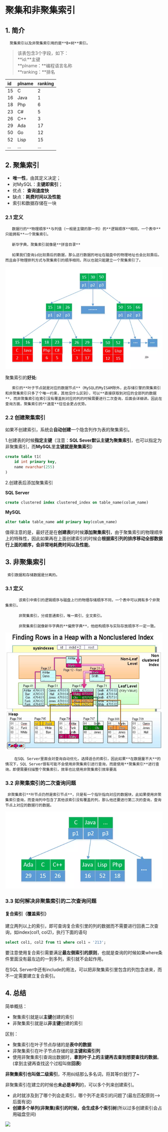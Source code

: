 # 聚集和非聚集索引

## 1. 简介

      聚集索引以及非聚集索引用的是**B+树**索引。

> 该表包含3个字段，如下：  
>  **id:**主键  
>  **plname：**编程语言名称  
>  **ranking：**排名

| id | plname | ranking |
| :--- | :--- | :--- |
| 15 | C | 2 |
| 16 | Java | 1 |
| 18 | Php | 6 |
| 23 | C\# | 5 |
| 26 | C++ | 3 |
| 29 | Ada | 17 |
| 50 | Go | 12 |
| 52 | Lisp | 15 |
| ... | ... | ... |

## 2. 聚集索引

* **唯一性**，由其定义决定；
* 对MySQL：**主键即索引**；
* 优点： **查询速度快**
* 缺点：**耗费时间以及性能**
*  索引和数据存储在一块

###  2.1 定义

       数据行的**物理顺序**与列值（一般是主键的那一列）的**逻辑顺序**相同，一个表中**只能拥有**一个聚集索引。

       新华字典，聚集索引就像是**拼音目录**

       如果我们查询id比较靠后的数据，那么这行数据的地址在磁盘中的物理地址也会比较靠后。而且由于物理排列方式与聚集索引的顺序相同，所以也就只能建立一个聚集索引了。

![](../../.gitbook/assets/image%20%2810%29.png)

 聚集索引的**好处**:

       索引的**叶子节点就是对应的数据节点**（MySQL的MyISAM除外，此存储引擎的聚集索引和非聚集索引只多了个唯一约束，其他没什么区别），可以**直接获取到对应的全部列的数据**，而非聚集索引在索引没有覆盖到对应的列的时候需要进行二次查询，后面会详细讲。因此在查询方面，聚集索引的**速度**往往会更占优势。

### 2.2 创建聚集索引

如果不创建索引，系统会**自动创建**一个隐含列作为表的聚集索引。

1.创建表的时候**指定主键**（注意：**SQL Sever默认主键为聚集索引**，也可以指定为非聚集索引，而**MySQL**里**主键就是聚集索引**）

```sql
create table t1(
    id int primary key,
    name nvarchar(255)
)
```

2.创建表后添加聚集索引

**SQL Server**

```sql
create clustered index clustered_index on table_name(colum_name)
```

**MySQL**

```sql
alter table table_name add primary key(colum_name)
```

值得注意的是，最好还是在**创建表**的时候**添加聚集索引**，由于聚集索引的物理顺序上的特殊性，因此如果再在上面创建索引的时候会**根据索引列的排序移动全部数据行上面的顺序，会非常地耗费时间以及性能**。

## 3. 非聚集索引

     索引数据和存储数据是分离的。

###  3.1 定义

          该索引中索引的逻辑顺序与磁盘上行的物理存储顺序不同，一个表中可以拥有多个非聚集索引。

          非聚集索引，分成普通索引，唯一索引，全文索引。

          非聚集索引就像新华字典的**偏旁字典**，他结构顺序与实际存放顺序不一定一致。

![&#x975E;&#x805A;&#x96C6;&#x7D22;&#x5F15;&#x5B9E;&#x9645;&#x5B58;&#x653E;&#x7684;&#x793A;&#x610F;&#x56FE;](../../.gitbook/assets/image%20%28182%29.png)

        在SQL Server里面会对查询自动优化，选择适合的索引，因此如果**在数据量不大**的情况下，SQL Server很有可能不会使用非聚集索引进行查询，而是使用**聚集索引**进行查询，即便需要扫描整个聚集索引，效率也比使用非聚集索引效率要高

### 3.2 非聚集索引的二次查询问题

     非聚集索引**叶节点仍然是索引节点**，只是有一个指针指向对应的数据块，此如果使用非聚集索引查询，而查询列中包含了其他该索引没有覆盖的列，那么他还要进行第二次的查询，查询节点上对应的数据行的数据。

![&#x4E8C;&#x7EA7;&#x7D22;&#x5F15;](../../.gitbook/assets/image%20%28114%29.png)

### 3.3 如何解决非聚集索引的二次查询问题

#### **复合索引（覆盖索引）**

建立两列以上的索引，即可查询复合索引里的列的数据而不需要进行回表二次查询，如index\(col1, col2\)，执行下面的语句

```sql
select col1, col2 from t1 where col1 = '213';
```

要注意使用复合索引需要满足**最左侧索引的原则**，也就是查询的时候如果where条件里面没有最左边的一到多列，索引就不会起作用。

在SQL Server中还有include的用法，可以把非聚集索引里包含的列包含进来，而不一定需要建立复合索引。

## 4. 总结

简单概括：

* 聚集索引就是以**主键**创建的索引
* 非聚集索引就是以**非主键**创建的索引

区别：

* 聚集索引在叶子节点存储的是**表中的数据**
* 非聚集索引在叶子节点存储的是**主键和索引列**
* 使用非聚集索引查询出数据时，**拿到叶子上的主键再去查到想要查找的数据**。\(拿到主键再查找这个过程叫做**回表**\)

**非聚集索引也叫做二级索引**，不用纠结那么多名词，将其等价就行了~

非聚集索引在建立的时候也**未必是单列**的，可以多个列来创建索引。

* 此时就涉及到了哪个列会走索引，哪个列不走索引的问题了\(最左匹配原则–&gt;后面有说\)
* **创建多个单列\(非聚集\)索引的时候，会生成多个索引树**\(所以过多创建索引会占用磁盘空间\)

![](https://i.imgur.com/keW6q8l.jpg)

